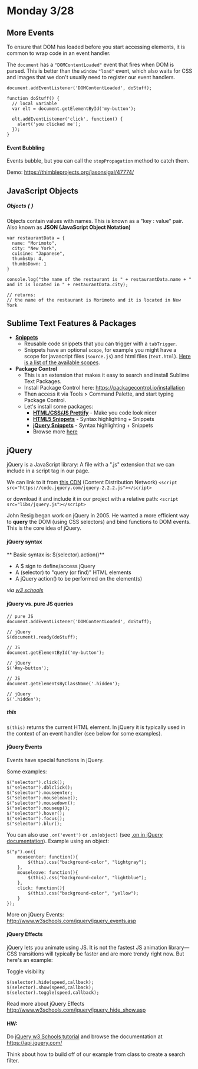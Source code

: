 # Monday 3/28

## More Events

To ensure that DOM has loaded before you start accessing elements, it is common to wrap code in an event handler.

The `document` has a `"DOMContentLoaded"` event that fires when DOM is parsed. This is better than the `window` `"load"` event, which also waits for CSS and images that we don't usually need to register our event handlers.

```
document.addEventListener('DOMContentLoaded', doStuff);

function doStuff() {
  // local variable
  var elt = document.getElementById('my-button');

  elt.addEventListener('click', function() {
    alert('you clicked me');
  });
}
```

#### Event Bubbling
Events bubble, but you can call the ```stopPropagation``` method to catch them.

Demo:
https://thimbleprojects.org/jasonsigal/47774/


## JavaScript Objects

##### Objects { }
Objects contain values with names. This is known as a "key : value" pair. Also known as **JSON (JavaScript Object Notation)**
```
var restaurantData = {
  name: "Morimoto",
  city: "New York",
  cuisine: "Japanese",
  thumbsUp: 4,
  thumbsDown: 1
}

console.log("the name of the restaurant is " + restaurantData.name + " and it is located in " + restaurantData.city);

// returns:
// the name of the restaurant is Morimoto and it is located in New York
```

## Sublime Text Features & Packages
* **[Snippets](http://docs.sublimetext.info/en/latest/extensibility/snippets.html)**
  * Reusable code snippets that you can trigger with a `tabTrigger`.
  * Snippets have an optional `scope`, for example you might have a scope for javascript files (`source.js`) and html files (`text.html`). [Here is a list of the available scopes](https://gist.github.com/iambibhas/4705378).
* **Package Control**
  * This is an extension that makes it easy to search and install Sublime Text Packages. 
  * Install Package Control here: https://packagecontrol.io/installation
  * Then access it via Tools > Command Palette, and start typing Package Control.
  * Let's install some packages:
    * **[HTML/CSS/JS Prettify](https://packagecontrol.io/packages/HTML-CSS-JS%20Prettify)** - Make you code look nicer
    * **[HTML5 Snippets](https://packagecontrol.io/packages/HTML5)** - Syntax highlighting + Snippets
    * **[jQuery Snippets](https://packagecontrol.io/packages/jQuery)** - Syntax highlighting + Snippets
    * Browse more [here](https://packagecontrol.io/browse/popular)

## jQuery

jQuery is a JavaScript library: A file with a ".js" extension that we can include in a script tag in our page.

We can link to it from [this CDN](https://code.jquery.com/) (Content Distribution Network)
`<script src="https://code.jquery.com/jquery-2.2.2.js"></script>`

or download it and include it in our project with a relative path:
`<script src="libs/jquery.js"></script>`

John Resig began work on jQuery in 2005. He wanted a more efficient way to **query** the DOM (using CSS selectors) and bind functions to DOM events. This is the core idea of jQuery.

#### jQuery syntax

** Basic syntax is: $(selector).action()**

* A $ sign to define/access jQuery
* A (selector) to "query (or find)" HTML elements
* A jQuery action() to be performed on the element(s)

*via [w3 schools](http://www.w3schools.com/jquery/jquery_syntax.asp)*

#### jQuery vs. pure JS queries

```
// pure JS
document.addEventListener('DOMContentLoaded', doStuff);

// jQuery
$(document).ready(doStuff);

// JS
document.getElementById('my-button');

// jQuery
$('#my-button');

// JS
document.getElementsByClassName('.hidden'); 

// jQuery
$('.hidden');

```

##### this
`$(this)` returns the current HTML element. In jQuery it is typically used in the context of an event handler (see below for some examples).


#### jQuery Events
Events have special functions in jQuery.

Some examples:
```
$("selector").click();
$("selector").dblclick();
$("selector").mouseenter;
$("selector").mouseleave();
$("selector").mousedown();
$("selector").mouseup();
$("selector").hover();
$("selector").focus();
$("selector").blur();
```

You can also use `.on('event')` or `.on(object)` (see [.on in jQuery documentation](http://api.jquery.com/on/)). Example using an object:

```
$("p").on({
    mouseenter: function(){
        $(this).css("background-color", "lightgray");
    }, 
    mouseleave: function(){
        $(this).css("background-color", "lightblue");
    }, 
    click: function(){
        $(this).css("background-color", "yellow");
    } 
});
```

More on jQuery Events: http://www.w3schools.com/jquery/jquery_events.asp


#### jQuery Effects
jQuery lets you animate using JS. It is not the fastest JS animation library—CSS transitions will typically be faster and are more trendy right now. But here's an example:

Toggle visibility
```
$(selector).hide(speed,callback);
$(selector).show(speed,callback);
$(selector).toggle(speed,callback);
```

Read more about jQuery Effects
http://www.w3schools.com/jquery/jquery_hide_show.asp



#### HW:
Do [jQuery w3 Schools tutorial](http://www.w3schools.com/jquery/) and browse the documentation at https://api.jquery.com/

Think about how to build off of our example from class to create a search filter.